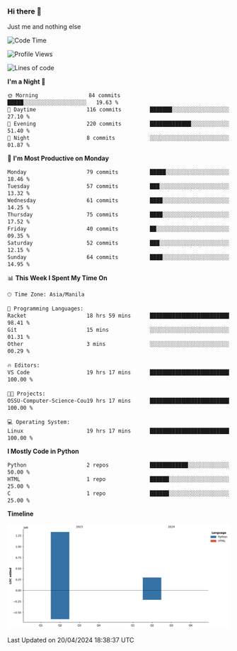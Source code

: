 ### Hi there 👋

Just me and nothing else


<!--START_SECTION:waka-->
![Code Time](http://img.shields.io/badge/Code%20Time-152%20hrs%2013%20mins-blue)

![Profile Views](http://img.shields.io/badge/Profile%20Views-18-blue)

![Lines of code](https://img.shields.io/badge/From%20Hello%20World%20I%27ve%20Written-1.6%20million%20lines%20of%20code-blue)

**I'm a Night 🦉** 

```text
🌞 Morning                84 commits          █████░░░░░░░░░░░░░░░░░░░░   19.63 % 
🌆 Daytime                116 commits         ███████░░░░░░░░░░░░░░░░░░   27.10 % 
🌃 Evening                220 commits         █████████████░░░░░░░░░░░░   51.40 % 
🌙 Night                  8 commits           ░░░░░░░░░░░░░░░░░░░░░░░░░   01.87 % 
```
📅 **I'm Most Productive on Monday** 

```text
Monday                   79 commits          █████░░░░░░░░░░░░░░░░░░░░   18.46 % 
Tuesday                  57 commits          ███░░░░░░░░░░░░░░░░░░░░░░   13.32 % 
Wednesday                61 commits          ████░░░░░░░░░░░░░░░░░░░░░   14.25 % 
Thursday                 75 commits          ████░░░░░░░░░░░░░░░░░░░░░   17.52 % 
Friday                   40 commits          ██░░░░░░░░░░░░░░░░░░░░░░░   09.35 % 
Saturday                 52 commits          ███░░░░░░░░░░░░░░░░░░░░░░   12.15 % 
Sunday                   64 commits          ████░░░░░░░░░░░░░░░░░░░░░   14.95 % 
```


📊 **This Week I Spent My Time On** 

```text
🕑︎ Time Zone: Asia/Manila

💬 Programming Languages: 
Racket                   18 hrs 59 mins      █████████████████████████   98.41 % 
Git                      15 mins             ░░░░░░░░░░░░░░░░░░░░░░░░░   01.31 % 
Other                    3 mins              ░░░░░░░░░░░░░░░░░░░░░░░░░   00.29 % 

🔥 Editors: 
VS Code                  19 hrs 17 mins      █████████████████████████   100.00 % 

🐱‍💻 Projects: 
OSSU-Computer-Science-Cou19 hrs 17 mins      █████████████████████████   100.00 % 

💻 Operating System: 
Linux                    19 hrs 17 mins      █████████████████████████   100.00 % 
```

**I Mostly Code in Python** 

```text
Python                   2 repos             ████████████░░░░░░░░░░░░░   50.00 % 
HTML                     1 repo              ██████░░░░░░░░░░░░░░░░░░░   25.00 % 
C                        1 repo              ██████░░░░░░░░░░░░░░░░░░░   25.00 % 
```



**Timeline**

![Lines of Code chart](https://raw.githubusercontent.com/brutist/brutist/main/assets/bar_graph.png)


 Last Updated on 20/04/2024 18:38:37 UTC
<!--END_SECTION:waka-->

